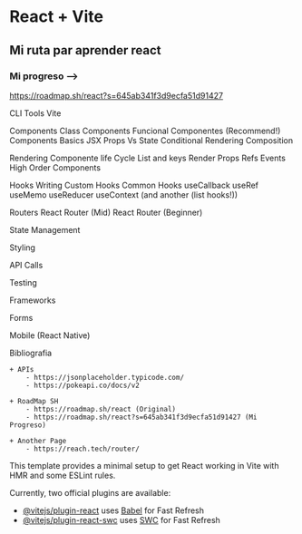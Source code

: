 # React + Vite

## Mi ruta par aprender react

### Mi progreso -->
https://roadmap.sh/react?s=645ab341f3d9ecfa51d91427

CLI Tools
    Vite

Components
    Class Components
    Funcional Componentes (Recommend!)
    Components Basics
        JSX
        Props Vs State
        Conditional Rendering
        Composition

Rendering
    Componente life Cycle
    List and keys
    Render Props
    Refs
    Events
    High Order Components

Hooks
    Writing Custom Hooks
    Common Hooks
    useCallback
    useRef
    useMemo
    useReducer
    useContext
    (and another (list hooks!))

Routers
    React Router (Mid)
    React Router (Beginner)

State Management

Styling

API Calls

Testing

Frameworks

Forms

Mobile (React Native)


Bibliografia

    + APIs
        - https://jsonplaceholder.typicode.com/
        - https://pokeapi.co/docs/v2

    + RoadMap SH
        - https://roadmap.sh/react (Original)
        - https://roadmap.sh/react?s=645ab341f3d9ecfa51d91427 (Mi Progreso)

    + Another Page
        - https://reach.tech/router/

This template provides a minimal setup to get React working in Vite with HMR and some ESLint rules.

Currently, two official plugins are available:

- [@vitejs/plugin-react](https://github.com/vitejs/vite-plugin-react/blob/main/packages/plugin-react/README.md) uses [Babel](https://babeljs.io/) for Fast Refresh
- [@vitejs/plugin-react-swc](https://github.com/vitejs/vite-plugin-react-swc) uses [SWC](https://swc.rs/) for Fast Refresh
